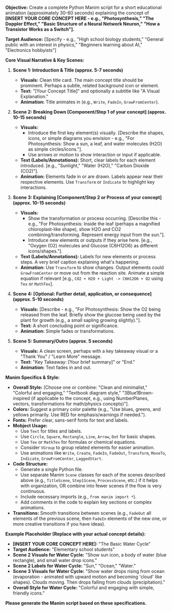 
**Objective:** Create a complete Python Manim script for a short educational animation (approximately 30-60 seconds) explaining the concept of **[INSERT YOUR CORE CONCEPT HERE - e.g., "Photosynthesis," "The Doppler Effect," "Basic Structure of a Neural Network Neuron," "How a Transistor Works as a Switch"].**

**Target Audience:** [Specify - e.g., "High school biology students," "General public with an interest in physics," "Beginners learning about AI," "Electronics hobbyists"]

**Core Visual Narrative & Key Scenes:**

1.  **Scene 1: Introduction & Title (approx. 5-7 seconds)**
    *   **Visuals:** Clean title card. The main concept title should be prominent. Perhaps a subtle, related background icon or element.
    *   **Text:** "[Your Concept Title]" and optionally a subtitle like "A Visual Explanation."
    *   **Animation:** Title animates in (e.g., `Write`, `FadeIn`, `GrowFromCenter`).

2.  **Scene 2: Breaking Down [Component/Step 1 of your concept] (approx. 10-15 seconds)**
    *   **Visuals:**
        *   Introduce the first key element(s) visually. [Describe the shapes, icons, or simple diagrams you envision - e.g., "For Photosynthesis: Show a sun, a leaf, and water molecules (H2O) as simple circles/icons."].
        *   Use arrows or motion to show interaction or input if applicable.
    *   **Text (Labels/Annotations):** Short, clear labels for each element introduced. [e.g., "Sunlight," "Water (H2O)," "Carbon Dioxide (CO2)"].
    *   **Animation:** Elements fade in or are drawn. Labels appear near their respective elements. Use `Transform` or `Indicate` to highlight key interactions.

3.  **Scene 3: Explaining [Component/Step 2 or Process of your concept] (approx. 10-15 seconds)**
    *   **Visuals:**
        *   Show the transformation or process occurring. [Describe this - e.g., "For Photosynthesis: Inside the leaf (perhaps a magnified chloroplast-like shape), show H2O and CO2 combining/transforming. Represent energy input from the sun."].
        *   Introduce new elements or outputs if they arise here. [e.g., "Oxygen (O2) molecules and Glucose (C6H12O6) as different icons/shapes."].
    *   **Text (Labels/Annotations):** Labels for new elements or process steps. A very brief caption explaining what's happening.
    *   **Animation:** Use `Transform` to show changes. Output elements could `GrowFromCenter` or move out from the reaction site. Animate a simple equation if relevant [e.g., `CO2 + H2O + Light -> C6H12O6 + O2` using `Tex` or `MathTex`].

4.  **Scene 4: [Optional: Further detail, application, or consequence] (approx. 5-10 seconds)**
    *   **Visuals:** [Describe - e.g., "For Photosynthesis: Show the O2 being released from the leaf. Briefly show the glucose being used by the plant for growth (e.g., a small sapling growing slightly)."].
    *   **Text:** A short concluding point or significance.
    *   **Animation:** Simple fades or transformations.

5.  **Scene 5: Summary/Outro (approx. 5 seconds)**
    *   **Visuals:** A clean screen, perhaps with a key takeaway visual or a "Thank You" / "Learn More" message.
    *   **Text:** "Key Takeaway: [Your brief summary]" or "End."
    *   **Animation:** Text fades in and out.

**Manim Specifics & Style:**

*   **Overall Style:** [Choose one or combine: "Clean and minimalist," "Colorful and engaging," "Textbook diagram style," "3Blue1Brown-inspired (if applicable to the concept, e.g., using NumberPlanes, vectors, transformations for math/physics concepts)"].
*   **Colors:** Suggest a primary color palette (e.g., "Use blues, greens, and yellows primarily. Use RED for emphasis/warnings if needed.").
*   **Fonts:** Prefer clear, sans-serif fonts for text and labels.
*   **Mobject Usage:**
    *   Use `Text` for titles and labels.
    *   Use `Circle`, `Square`, `Rectangle`, `Line`, `Arrow`, `Dot` for basic shapes.
    *   Use `Tex` or `MathTex` for formulas or chemical equations.
    *   Consider `VGroup` to group related elements for easier animation.
    *   Use animations like `Write`, `Create`, `FadeIn`, `FadeOut`, `Transform`, `MoveTo`, `Indicate`, `GrowFromCenter`, `LaggedStart`.
*   **Code Structure:**
    *   Generate a single Python file.
    *   Use separate Manim `Scene` classes for each of the scenes described above (e.g., `TitleScene`, `Step1Scene`, `ProcessScene`, etc.) if it helps with organization, OR combine into fewer scenes if the flow is very continuous.
    *   Include necessary imports (e.g., `from manim import *`).
    *   Add comments in the code to explain key sections or complex animations.
*   **Transitions:** Smooth transitions between scenes (e.g., `FadeOut` all elements of the previous scene, then `FadeIn` elements of the new one, or more creative transitions if you have ideas).

**Example Placeholder (Replace with your actual concept details):**
*   **[INSERT YOUR CORE CONCEPT HERE]:** "The Basic Water Cycle"
*   **Target Audience:** "Elementary school students"
*   **Scene 2 Visuals for Water Cycle:** "Show sun icon, a body of water (blue rectangle), and small water drop icons."
*   **Scene 2 Labels for Water Cycle:** "Sun," "Ocean," "Water."
*   **Scene 3 Visuals for Water Cycle:** "Show water drops rising from ocean (evaporation - animated with upward motion and becoming 'cloud' like shapes). Clouds moving. Then drops falling from clouds (precipitation)."
*   **Overall Style for Water Cycle:** "Colorful and engaging with simple, friendly icons."

**Please generate the Manim script based on these specifications.**
